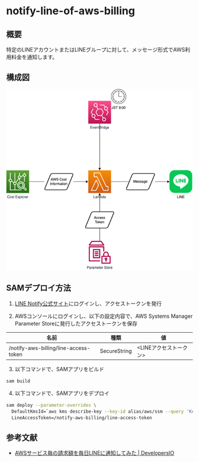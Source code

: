# notify-line-of-aws-billing

## 概要

特定のLINEアカウントまたはLINEグループに対して、メッセージ形式でAWS利用料金を通知します。

## 構成図

![diagram](./image/diagram.drawio.png)

## SAMデプロイ方法

1. [LINE Notify公式サイト](https://notify-bot.line.me/ja/)にログインし、アクセストークンを発行  

2. AWSコンソールにログインし、以下の設定内容で、AWS Systems Manager Parameter Storeに発行したアクセストークンを保存  

|名前|種類|値|
|---|---|---|
|/notify-aws-billing/line-access-token|SecureString|<LINEアクセストークン>|

3. 以下コマンドで、SAMアプリをビルド

``` bash
sam build
```

4. 以下コマンドで、SAMアプリをデプロイ

``` bash
sam deploy --parameter-overrides \
  DefaultKmsId=`aws kms describe-key --key-id alias/aws/ssm --query 'KeyMetadata.KeyId' --output text` \
  LineAccessToken=/notify-aws-billing/line-access-token
```

## 参考文献

* [AWSサービス毎の請求額を毎日LINEに通知してみた \| DevelopersIO](https://dev.classmethod.jp/articles/notify-line-aws-billing/)
